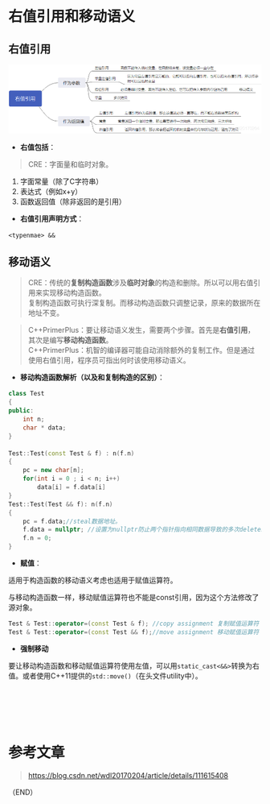 # 右值引用和移动语义    

## 右值引用    

<img src="Images/rvalue-reference.png" />  

- **右值包括**：    

> CRE：字面量和临时对象。    

1. 字面常量（除了C字符串）    
2. 表达式（例如x+y）  
3. 函数返回值（除非返回的是引用）    

- **右值引用声明方式**：    

`<typenmae> &&`    




## 移动语义    

> CRE：传统的**复制构造函数**涉及**临时对象**的构造和删除。所以可以用右值引用来实现移动构造函数。    
> 复制构造函数可执行深复制。而移动构造函数只调整记录，原来的数据所在地址不变。    

> C++PrimerPlus：要让移动语义发生，需要两个步骤。首先是**右值引用**，其次是编写**移动构造函数**。    
> C++PrimerPlus：机智的编译器可能自动消除额外的复制工作。但是通过使用右值引用，程序员可指出何时该使用移动语义。    


- **移动构造函数解析（以及和复制构造的区别）**：  

```CPP  
class Test
{
public:
    int n;
    char * data;
}

Test::Test(const Test & f) : n(f.n)
{
    pc = new char[n];
    for(int i = 0 ; i < n; i++)
        data[i] = f.data[i]
}
Test::Test(Test && f): n(f.n)
{
    pc = f.data;//steal数据地址。  
    f.data = nullptr; //设置为nullptr防止两个指针指向相同数据导致的多次delete。  
    f.n = 0;
}
```  


- **赋值**：    

适用于构造函数的移动语义考虑也适用于赋值运算符。    

与移动构造函数一样，移动赋值运算符也不能是const引用，因为这个方法修改了源对象。  

```CPP  
Test & Test::operator=(const Test & f); //copy assignment 复制赋值运算符
Test & Test::operator=(const Test && f);//move assignment 移动赋值运算符  
```  


- **强制移动**    

要让移动构造函数和移动赋值运算符使用左值，可以用`static_cast<&&>`转换为右值。或者使用C++11提供的`std::move()`（在头文件utility中）。    





<br />
<br />
<br />
<br />

# 参考文章    

> https://blog.csdn.net/wdl20170204/article/details/111615408    


（END）  